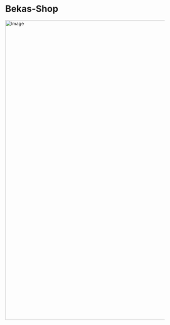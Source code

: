 # Bekas-Shop 
<img width="946" alt="Image" src="https://github.com/user-attachments/assets/3867925f-45ac-4351-9bc2-c812f7a73144" />

